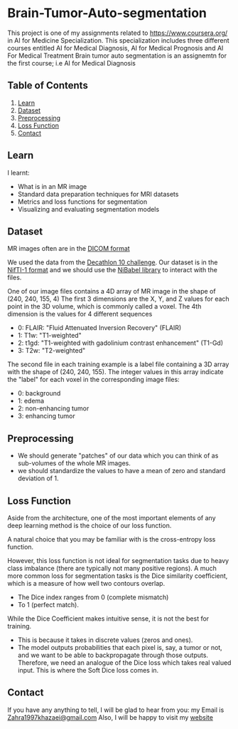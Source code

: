 # Brain-Tumor-Auto-segmentation



This project is one of my assignments related to https://www.coursera.org/ in AI for Medicine Specialization.
This specialization includes three different courses entitled AI for Medical Diagnosis, AI for Medical Prognosis and AI For Medical Treatment
Brain tumor auto segmentation is an assignemtn for the first course; i.e AI for Medical Diagnosis


## Table of Contents

1. [Learn](#learn)
2. [Dataset](#dataset)
3. [Preprocessing](#preprocessing)
4. [Loss Function](#loss-function)
5. [Contact](#contact)


## Learn

I learnt: 
* What is in an MR image
* Standard data preparation techniques for MRI datasets
* Metrics and loss functions for segmentation
* Visualizing and evaluating segmentation models



## Dataset

MR images often are in the [DICOM format](https://en.wikipedia.org/wiki/DICOM)

We used the data from the [Decathlon 10 challenge](https://decathlon-10.grand-challenge.org/). 
Our dataset is in the [NifTI-1 format](https://nifti.nimh.nih.gov/nifti-1/) and we should use the [NiBabel library](https://github.com/nipy/nibabel) to interact with the files.


One of our image files contains a 4D array of MR image in the shape of (240, 240, 155, 4)
The first 3 dimensions are the X, Y, and Z values for each point in the 3D volume, which is commonly called a voxel.
The 4th dimension is the values for 4 different sequences
* 0: FLAIR: "Fluid Attenuated Inversion Recovery" (FLAIR)
* 1: T1w: "T1-weighted"
* 2: t1gd: "T1-weighted with gadolinium contrast enhancement" (T1-Gd)
* 3: T2w: "T2-weighted"


The second file in each training example is a label file containing a 3D array with the shape of (240, 240, 155).
The integer values in this array indicate the "label" for each voxel in the corresponding image files:
* 0: background
* 1: edema
* 2: non-enhancing tumor
* 3: enhancing tumor





## Preprocessing

* We should generate "patches" of our data which you can think of as sub-volumes of the whole MR images.
* we should standardize the values to have a mean of zero and standard deviation of 1.



## Loss Function

Aside from the architecture, one of the most important elements of any deep learning method is the choice of our loss function.

A natural choice that you may be familiar with is the cross-entropy loss function.

However, this loss function is not ideal for segmentation tasks due to heavy class imbalance (there are typically not many positive regions).
A much more common loss for segmentation tasks is the Dice similarity coefficient, which is a measure of how well two contours overlap.

* The Dice index ranges from 0 (complete mismatch)
* To 1 (perfect match).

While the Dice Coefficient makes intuitive sense, it is not the best for training.

* This is because it takes in discrete values (zeros and ones).
* The model outputs probabilities that each pixel is, say, a tumor or not, and we want to be able to backpropagate through those outputs.
Therefore, we need an analogue of the Dice loss which takes real valued input. This is where the Soft Dice loss comes in.



## Contact

If you have any anything to tell, I will be glad to hear from you: my Email is Zahra1997khazaei@gmail.com
Also, I will be happy to visit my [website](https://el-ham.com/)